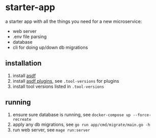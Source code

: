 # starter-app

a starter app with all the things you need for a new microservice:

- web server
- .env file parsing
- database
- cli for doing up/down db migrations

## installation

1. install [asdf](https://github.com/asdf-vm/asdf)
2. install [asdf plugins](https://github.com/asdf-vm/asdf-plugins), see `.tool-versions` for plugins
3. install tool versions listed in `.tool-versions`

## running

1. ensure sure database is running, see `docker-compose up --force-recreate`
2. apply any db migrations, see `go run app/cmd/migrate/main.go -h`
3. run web server, see `mage run:server`

